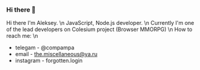 ### Hi there 👋

<!--
**compampa/compampa** is a ✨ _special_ ✨ repository because its `README.md` (this file) appears on your GitHub profile.

Here are some ideas to get you started:

- 🔭 I’m currently working on ...
- 🌱 I’m currently learning ...
- 👯 I’m looking to collaborate on ...
- 🤔 I’m looking for help with ...
- 💬 Ask me about ...
- 📫 How to reach me: ...
- 😄 Pronouns: ...
- ⚡ Fun fact: ...
-->

Hi there I'm Aleksey. \n
JavaScript, Node.js developer. \n
Currently I'm one of the lead developers on Colesium project (Browser MMORPG) \n
How to reach me: \n
 - telegam -    @compampa
 - email -      the.miscellaneous@ya.ru
 - instagram -  forgotten.login
